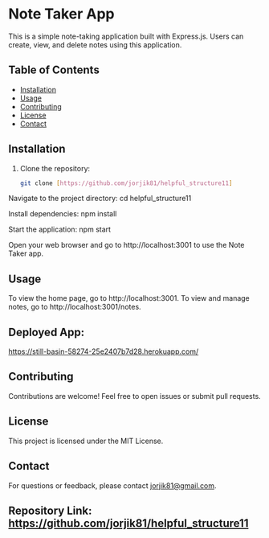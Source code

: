 # Note Taker App

This is a simple note-taking application built with Express.js. Users can create, view, and delete notes using this application.

## Table of Contents
- [Installation](#installation)
- [Usage](#usage)
- [Contributing](#contributing)
- [License](#license)
- [Contact](#contact)

## Installation

1. Clone the repository:
   ```bash
   git clone [https://github.com/jorjik81/helpful_structure11]


Navigate to the project directory:
cd helpful_structure11


Install dependencies:
npm install

Start the application:
npm start


Open your web browser and go to http://localhost:3001 to use the Note Taker app.




## Usage

To view the home page, go to http://localhost:3001. To view and manage notes, go to http://localhost:3001/notes.

## Deployed App:
 https://still-basin-58274-25e2407b7d28.herokuapp.com/

## Contributing

Contributions are welcome! Feel free to open issues or submit pull requests.


## License

This project is licensed under the MIT License.


## Contact

For questions or feedback, please contact jorjik81@gmail.com.


## Repository Link: https://github.com/jorjik81/helpful_structure11